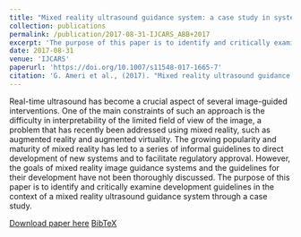 ```yaml
---
title: "Mixed reality ultrasound guidance system: a case study in system development and a cautionary tale"
collection: publications
permalink: /publication/2017-08-31-IJCARS_ABB+2017
excerpt: 'The purpose of this paper is to identify and critically examine development guidelines in the context of a mixed reality ultrasound guidance system through a case study.'
date: 2017-08-31
venue: 'IJCARS'
paperurl: 'https://doi.org/10.1007/s11548-017-1665-7'
citation: 'G. Ameri et al., (2017). "Mixed reality ultrasound guidance system: a case study in system development and a cautionary tale"; in <i>International Journal of Computer Assisted Radiology and Surgery</i>, 13(4), pp. 495–505.'
---
```


Real-time ultrasound has become a crucial aspect of several image-guided interventions. One of the main constraints of such an approach is the difficulty in interpretability of the limited field of view of the image, a problem that has recently been addressed using mixed reality, such as augmented reality and augmented virtuality. The growing popularity and maturity of mixed reality has led to a series of informal guidelines to direct development of new systems and to facilitate regulatory approval. However, the goals of mixed reality image guidance systems and the guidelines for their development have not been thoroughly discussed. The purpose of this paper is to identify and critically examine development guidelines in the context of a mixed reality ultrasound guidance system through a case study.

[Download paper here](https://doi.org/10.1007/s11548-017-1665-7) [BibTeX](./../files/bibtex/ABB+2017.bib)